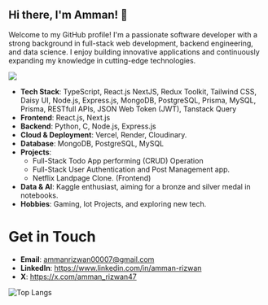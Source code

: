 ## Hi there, I'm Amman! 👋

Welcome to my GitHub profile! I'm a passionate software developer with a strong background in full-stack web development, backend engineering, and data science. I enjoy building innovative applications and continuously expanding my knowledge in cutting-edge technologies.

<img src='https://www.google.com/url?sa=i&url=https%3A%2F%2Fch.pinterest.com%2Fpin%2F729090627149372051%2F&psig=AOvVaw0B5w0iZbDFf4Czswf78iuh&ust=1741931831710000&source=images&cd=vfe&opi=89978449&ved=0CBQQjRxqFwoTCOj7-vOvhowDFQAAAAAdAAAAABAE'/>

- **Tech Stack**: TypeScript, React.js NextJS, Redux Toolkit, Tailwind CSS, Daisy UI, Node.js, Express.js, MongoDB, PostgreSQL, Prisma, MySQL, Prisma, RESTfull APIs, JSON Web Token (JWT), Tanstack Query
- **Frontend**: React.js, Next.js
- **Backend**: Python, C, Node.js, Express.js
- **Cloud & Deployment**: Vercel, Render, Cloudinary.
- **Database**: MongoDB, PostgreSQL, MySQL
- **Projects**:
  - Full-Stack Todo App performing (CRUD) Operation
  - Full-Stack User Authentication and Post Management app.
  - Netflix Landpage Clone. (Frontend)
- **Data & AI**: Kaggle enthusiast, aiming for a bronze and silver medal in notebooks.
- **Hobbies**: Gaming, Iot Projects, and exploring new tech.

# Get in Touch

- **Email**: ammanrizwan00007@gmail.com
- **LinkedIn**: https://www.linkedin.com/in/amman-rizwan
- **X**: https://x.com/amman_rizwan47


![Top Langs](https://github-readme-stats.vercel.app/api/top-langs/?username=AmmanRizwan&langs_count=8)
